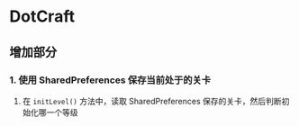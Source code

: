 # DotCraft

## 增加部分

### 1. 使用 SharedPreferences 保存当前处于的关卡

1. 在 `initLevel()` 方法中，读取 SharedPreferences 保存的关卡，然后判断初始化哪一个等级
